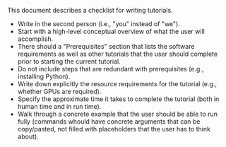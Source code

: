 This document describes a checklist for writing tutorials.

- Write in the second person (i.e., "you" instead of "we").
- Start with a high-level conceptual overview of what the user will accomplish.
- There should a "Prerequisites" section that lists the software requirements as well as other tutorials that the user should complete prior to starting the current tutorial.
- Do not include steps that are redundant with prerequisites (e.g., installing Python).
- Write down explicitly the resource requirements for the tutorial (e.g., whether GPUs are required).
- Specify the approximate time it takes to complete the tutorial (both in human time and in run time).
- Walk through a concrete example that the user should be able to run fully (commands whould have concrete arguments that can be copy/pasted, not filled with placeholders that the user has to think about).
